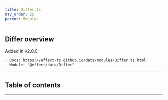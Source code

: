 ```yaml
---
title: Differ.ts
nav_order: 25
parent: Modules
---
```


## Differ overview

Added in v2.0.0

```md
- Docs: https://effect-ts.github.io/data/modules/Differ.ts.html
- Module: "@effect/data/Differ"
```

---

<h2 class="text-delta">Table of contents</h2>

---
